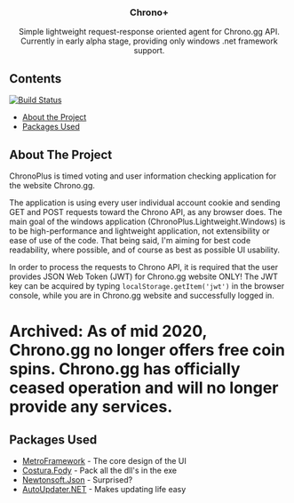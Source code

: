 <p align="center">
  <h3 align="center">Chrono+</h3>
  <p align="center">
    Simple lightweight request-response oriented agent for Chrono.gg API.
	Currently in early alpha stage, providing only windows .net framework support.
    <br />
  </p>
</p>



<!-- TABLE OF CONTENTS -->
## Contents
[![Build Status](https://travis-ci.com/JuganD/ChronoPlus.svg?token=ytDmLhFdCaPPDKBEsY1o&branch=master)](https://travis-ci.com/JuganD/ChronoPlus)
* [About the Project](#about-the-project)
* [Packages Used](#packages-used)



<!-- ABOUT THE PROJECT -->
## About The Project

ChronoPlus is timed voting and user information checking application for the website Chrono.gg. 

The application is using every user individual account cookie and sending GET and POST requests toward the Chrono API, as any browser does.
The main goal of the windows application (ChronoPlus.Lightweight.Windows) is to be high-performance and lightweight application, not extensibility or ease of use of the code.
That being said, I'm aiming for best code readability, where possible, and of course as best as possible UI usability.

In order to process the requests to Chrono API, it is required that the user provides JSON Web Token (JWT) for Chrono.gg website ONLY!
The JWT key can be acquired by typing `localStorage.getItem('jwt')` in the browser console, while you are in Chrono.gg website and successfully logged in.

# Archived: As of mid 2020, Chrono.gg no longer offers free coin spins. Chrono.gg has officially ceased operation and will no longer provide any services.

<!-- PACKAGES USED -->
## Packages Used

* [MetroFramework](https://www.nuget.org/packages/MetroModernUI/) - The core design of the UI
* [Costura.Fody](https://github.com/Fody/Costura/) - Pack all the dll's in the exe
* [Newtonsoft.Json](https://www.newtonsoft.com/json/) - Surprised?
* [AutoUpdater.NET](https://github.com/ravibpatel/AutoUpdater.NET/) - Makes updating life easy
